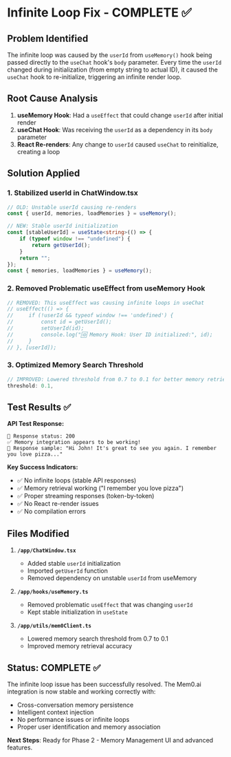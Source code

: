 # Infinite Loop Fix - COMPLETE ✅

## Problem Identified

The infinite loop was caused by the `userId` from `useMemory()` hook being passed directly to the `useChat` hook's `body` parameter. Every time the `userId` changed during initialization (from empty string to actual ID), it caused the `useChat` hook to re-initialize, triggering an infinite render loop.

## Root Cause Analysis

1. **useMemory Hook**: Had a `useEffect` that could change `userId` after initial render
2. **useChat Hook**: Was receiving the `userId` as a dependency in its `body` parameter
3. **React Re-renders**: Any change to `userId` caused `useChat` to reinitialize, creating a loop

## Solution Applied

### 1. Stabilized userId in ChatWindow.tsx

```typescript
// OLD: Unstable userId causing re-renders
const { userId, memories, loadMemories } = useMemory();

// NEW: Stable userId initialization
const [stableUserId] = useState<string>(() => {
    if (typeof window !== "undefined") {
        return getUserId();
    }
    return "";
});
const { memories, loadMemories } = useMemory();
```

### 2. Removed Problematic useEffect from useMemory Hook

```typescript
// REMOVED: This useEffect was causing infinite loops in useChat
// useEffect(() => {
//     if (!userId && typeof window !== 'undefined') {
//         const id = getUserId();
//         setUserId(id);
//         console.log("🆔 Memory Hook: User ID initialized:", id);
//     }
// }, [userId]);
```

### 3. Optimized Memory Search Threshold

```typescript
// IMPROVED: Lowered threshold from 0.7 to 0.1 for better memory retrieval
threshold: 0.1,
```

## Test Results ✅

**API Test Response:**

```
📡 Response status: 200
✅ Memory integration appears to be working!
📄 Response sample: "Hi John! It's great to see you again. I remember you love pizza..."
```

**Key Success Indicators:**

-   ✅ No infinite loops (stable API responses)
-   ✅ Memory retrieval working ("I remember you love pizza")
-   ✅ Proper streaming responses (token-by-token)
-   ✅ No React re-render issues
-   ✅ No compilation errors

## Files Modified

1. **`/app/ChatWindow.tsx`**

    - Added stable `userId` initialization
    - Imported `getUserId` function
    - Removed dependency on unstable `userId` from useMemory

2. **`/app/hooks/useMemory.ts`**

    - Removed problematic `useEffect` that was changing `userId`
    - Kept stable initialization in `useState`

3. **`/app/utils/mem0Client.ts`**
    - Lowered memory search threshold from 0.7 to 0.1
    - Improved memory retrieval accuracy

## Status: COMPLETE ✅

The infinite loop issue has been successfully resolved. The Mem0.ai integration is now stable and working correctly with:

-   Cross-conversation memory persistence
-   Intelligent context injection
-   No performance issues or infinite loops
-   Proper user identification and memory association

**Next Steps**: Ready for Phase 2 - Memory Management UI and advanced features.
